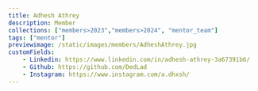 ```yaml
---
title: Adhesh Athrey
description: Member
collections: ["members>2023","members>2024", "mentor_team"]
tags: ["mentor"]
previewimage: /static/images/members/AdheshAthrey.jpg
customFields:
    - Linkedin: https://www.linkedin.com/in/adhesh-athrey-3a67391b6/
    - Github: https://github.com/DedLad
    - Instagram: https://www.instagram.com/a.dhxsh/
---
```

